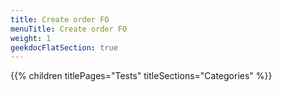 ```yaml
---
title: Create order FO
menuTitle: Create order FO
weight: 1 
geekdocFlatSection: true
---
```


{{% children titlePages="Tests" titleSections="Categories" %}}
